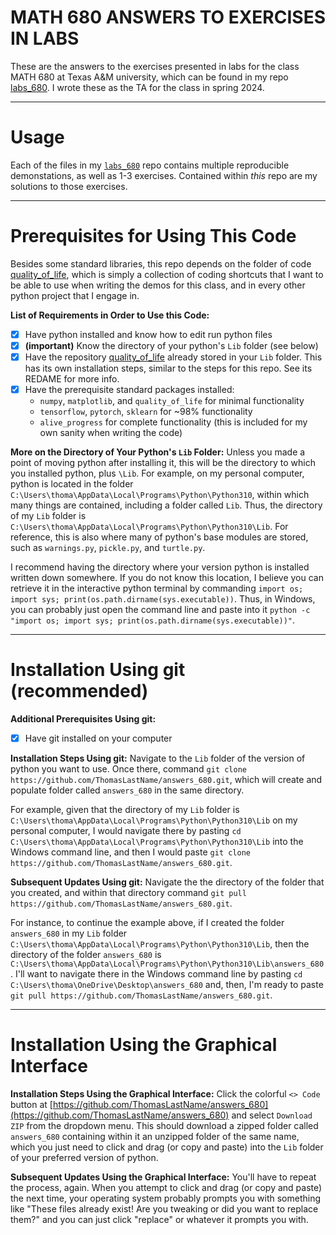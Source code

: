 # MATH 680 ANSWERS TO EXERCISES IN LABS
These are the answers to the exercises presented in labs for the class MATH 680 at Texas A&M university, which can be found in my repo [labs_680](https://github.com/ThomasLastName/labs_680). I wrote these as the TA for the class in spring 2024.

---

# Usage
Each of the files in my [`labs_680`](https://github.com/ThomasLastName/labs_680) repo contains multiple reproducible demonstations, as well as 1-3 exercises. Contained within _this_ repo are my solutions to those exercises.

---

# Prerequisites for Using This Code
Besides some standard libraries, this repo depends on the folder of code [quality_of_life](https://github.com/ThomasLastName/quality_of_life), which is simply a collection of coding shortcuts that I want to be able to use when writing the demos for this class, and in every other python project that I engage in.

**List of Requirements in Order to Use this Code:**
- [x] Have python installed and know how to edit run python files
- [x] **(important)** Know the directory of your python's `Lib` folder (see below)
- [x] Have the repository [quality_of_life](https://github.com/ThomasLastName/quality_of_life) already stored in your `Lib` folder. This has its own installation steps, similar to the steps for this repo. See its REDAME for more info.
- [x] Have the prerequisite standard packages installed:
    - `numpy`, `matplotlib`, and `quality_of_life` for minimal functionality
    - `tensorflow`, `pytorch`, `sklearn` for ~98% functionality
    -  `alive_progress` for complete functionality (this is included for my own sanity when writing the code)

**More on the Directory of Your Python's `Lib` Folder:** Unless you made a point of moving python after installing it, this will be the directory to which you installed python, plus `\Lib`. For example, on my personal computer, python is located in the folder  `C:\Users\thoma\AppData\Local\Programs\Python\Python310`, within which many things are contained, including a folder called `Lib`. Thus, the directory of my `Lib` folder is `C:\Users\thoma\AppData\Local\Programs\Python\Python310\Lib`. For reference, this is also where many of python's base modules are stored, such as `warnings.py`, `pickle.py`, and `turtle.py`.

I recommend having the directory where your version python is installed written down somewhere. If you do not know this location, I believe you can retrieve it in the interactive python terminal by commanding `import os; import sys; print(os.path.dirname(sys.executable))`. Thus, in Windows, you can probably just open the command line and paste into it `python -c "import os; import sys; print(os.path.dirname(sys.executable))"`. 

---

# Installation Using git (recommended)

**Additional Prerequisites Using git:**
- [x] Have git installed on your computer

**Installation Steps Using git:**
Navigate  to the `Lib` folder of the version of python you want to use. Once there, command `git clone https://github.com/ThomasLastName/answers_680.git`, which will create and populate folder called `answers_680` in the same directory.

For example, given that the directory of my `Lib` folder is `C:\Users\thoma\AppData\Local\Programs\Python\Python310\Lib` on my personal computer, I would navigate there by pasting `cd C:\Users\thoma\AppData\Local\Programs\Python\Python310\Lib` into the Windows command line, and then I would paste `git clone https://github.com/ThomasLastName/answers_680.git`.

**Subsequent Updates Using git:**
Navigate the the directory of the folder that you created, and within that directory command `git pull https://github.com/ThomasLastName/answers_680.git`.

For instance, to continue the example above, if I created the folder `answers_680` in my `Lib` folder `C:\Users\thoma\AppData\Local\Programs\Python\Python310\Lib`, then the directory of the folder `answers_680` is `C:\Users\thoma\AppData\Local\Programs\Python\Python310\Lib\answers_680`. I'll want to navigate there in the Windows command line by pasting `cd C:\Users\thoma\OneDrive\Desktop\answers_680` and, then, I'm ready to paste `git pull https://github.com/ThomasLastName/answers_680.git`.

---

# Installation Using the Graphical Interface

**Installation Steps Using the Graphical Interface:**
Click the colorful `<> Code` button at [https://github.com/ThomasLastName/answers_680](https://github.com/ThomasLastName/answers_680) and select `Download ZIP` from the dropdown menu. This should download a zipped folder called `answers_680` containing within it an unzipped folder of the same name, which you just need to click and drag (or copy and paste) into the `Lib` folder of your preferred version of python.

**Subsequent Updates Using the Graphical Interface:**
You'll have to repeat the process, again. When you attempt to click and drag (or copy and paste) the next time, your operating system probably prompts you with something like "These files already exist! Are you tweaking or did you want to replace them?" and you can just click "replace" or whatever it prompts you with.

